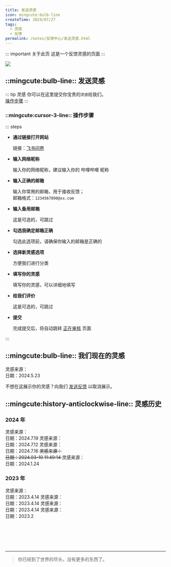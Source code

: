 ```yaml
---
title: 发送灵感
icon: mingcute:bulb-line
createTime: 2024/07/27
tags:
  - 灵感
  - 反馈
permalink: /notes/反馈中心/发送灵感.html
---
```


::: important 关于此页
这是一个反馈灵感的页面
:::

![](/rc/lg.png)

## ::mingcute:bulb-line:: 发送灵感

::: tip 灵感
你可以在这里提交你宝贵的`灵感`给我们。  
[操作步骤](#操作步骤)
:::

### ::mingcute:cursor-3-line:: 操作步骤

::: steps

- <p style="font-weight: bold;">通过链接打开网站</p>

  链接：[飞书问卷](https://you-ming.feishu.cn/share/base/form/shrcn14bJfEUrNVPxiYEy1vIfcd)

- <p style="font-weight: bold;">输入网络昵称</p>

  输入你的网络昵称，建议输入你的 哔哩哔哩 昵称

- <p style="font-weight: bold;">输入正确的邮箱</p>

  输入你常用的邮箱，用于接收反馈；  
  邮箱格式：`1234567890@xx.com`

- <p style="font-weight: bold;">输入备用邮箱</p>

  这是可选的，可跳过

- <p style="font-weight: bold;">勾选我确定邮箱正确</p>

  勾选此选项前，请确保你输入的邮箱是正确的

- <p style="font-weight: bold;">选择新灵感选项</p>

  方便我们进行分类

- <p style="font-weight: bold;">填写你的灵感</p>

  填写你的灵感，可以详细地填写

- <p style="font-weight: bold;">给我们评价</p>

  这是可选的，可跳过

- <p style="font-weight: bold;">提交</p>

  完成提交后，将自动跳转 [正在审核](/fk.html) 页面

:::

## ::mingcute:bulb-line:: 我们现在的灵感

<Card title="Mincraft OS" icon="mingcute:square-line" >
  灵感来源：<Badge text="Mr 0x7c13" type="tip" />
  <br> 日期：2024.5.23
</Card>

不想在这展示你的灵感？向我们 [发送反馈](/notes/反馈中心/反馈.html) 以取消展示。

## ::mingcute:history-anticlockwise-line:: 灵感历史

### 2024 年

<Card title="新作品网站" icon="mingcute:check-line" >
  灵感来源：<Badge text="柚明" type="tip" />
  <br> 日期：2024.7.19
</Card>

<Card title="新个人主页" icon="mingcute:check-line" >
  灵感来源：<Badge text="柚明" type="tip" />
  <br> 日期：2024.7.12
</Card>

<Card title="Yormong OS NEXT" icon="mingcute:check-line" >
  灵感来源：<Badge text="柚明" type="tip" />
  <br> 日期：2024.7.16
</Card>

<Card title="格瑞" icon="mingcute:close-line" >
  <del> 灵感来源：<Badge text="小苒" type="danger" /> </del>
  <br><del>  日期：2024.03-10 11:49:14 </del>
</Card>

<Card title="Yormong OS" icon="mingcute:check-line" >
  灵感来源：<Badge text="柚明" type="tip" />
  <br> 日期：2024.1.24
</Card>

### 2023 年

<Card title="YM 安全中心" icon="mingcute:check-line" >
  灵感来源：<Badge text="柚明" type="tip" />
  <br> 日期：2023.4.14
</Card>

<Card title="YM 虚拟机" icon="mingcute:check-line" >
  灵感来源：<Badge text="柚明" type="tip" />
  <br> 日期：2023.4.14
</Card>

<Card title="Mindows11" icon="mingcute:check-line" >
  灵感来源：<Badge text="柚明" type="tip" />
  <br> 日期：2023.4.14
</Card>

<Card title="MC 鼠标指针" icon="mingcute:check-line" >
  灵感来源：<Badge text="柚明" type="tip" />
  <br> 日期：2023.2
</Card>

<p style="margin-top: 100px"></p>

---

> 你已经到了世界的尽头，没有更多的东西了。